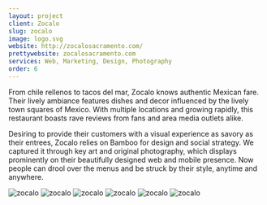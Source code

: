 ```yaml
---
layout: project
client: Zocalo
slug: zocalo
image: logo.svg 
website: http://zocalosacramento.com/
prettywebsite: zocalosacramento.com
services: Web, Marketing, Design, Photography
order: 6
---
```




From chile rellenos to tacos del mar, Zocalo knows authentic Mexican fare. Their lively ambiance features dishes and decor influenced by the lively town squares of Mexico. With multiple locations and growing rapidly, this restaurant boasts rave reviews from fans and area media outlets alike. 

Desiring to provide their customers with a visual experience as savory as their entrees, Zocalo relies on Bamboo for design and social strategy. We captured it through key art and original photography, which displays prominently on their beautifully designed web and mobile presence. Now people can drool over the menus and be struck by their style, anytime and anywhere.

![zocalo](/images/client-assets/{{page.slug}}/01.jpg)
![zocalo](/images/client-assets/{{page.slug}}/02.jpg)
![zocalo](/images/client-assets/{{page.slug}}/03.jpg)
![zocalo](/images/client-assets/{{page.slug}}/04.jpg)
![zocalo](/images/client-assets/{{page.slug}}/05.jpg)
![zocalo](/images/client-assets/{{page.slug}}/06.jpg)